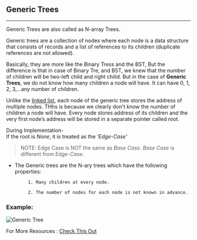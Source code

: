 ## Generic Trees
---
Generic Trees are also called as N-array Trees.

Generic trees are a collection of nodes where each node is a data structure that consists of records and a list of references to its children (duplicate references are not allowed).


Basically, they are more like the Binary Tress and the BST, But the difference is that in case of Binary Tre, and BST, we knew that the number of children will be two-left child and right chiild.
But in the case of **Generic Trees**, we do not know how many children a node will have. It can have 0, 1, 2, 3,...any number of children.

Unlike the [linked list](https://github.com/noviicee/DSA_noviicee/tree/main/Linear%20DS/Linked%20List), each node of the generic tree stores the address of multiple nodes. THhs is because we clearly don't know the number of children a node will have. Every node stores address of its children and the very first node’s address will be stored in a separate pointer called root.

During Implementation-
<br/>
If the root is *None*, it is treated as the *'Edge-Case'*
>NOTE: Edge Case is NOT the same as *Base Case*. *Base Case* is different from *Edge-Case*.

*  The Generic trees are the N-ary trees which have the following properties: 

            1. Many children at every node.

            2. The number of nodes for each node is not known in advance.

### Example:

![Generic Tree](https://media.geeksforgeeks.org/wp-content/uploads/20190612120758/generic-tree_gfg.png)

For More Resources : [Check This Out](https://www.geeksforgeeks.org/generic-treesn-array-trees/)
